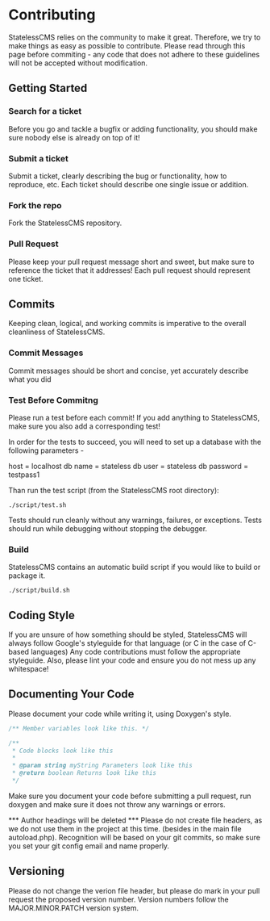 # Contributing
StatelessCMS relies on the community to make it great.  Therefore, we try to make things as easy as possible to contribute.  Please read through this page before commiting - any code that does not adhere to these guidelines will not be accepted without modification.

## Getting Started
### Search for a ticket
Before you go and tackle a bugfix or adding functionality, you should make sure nobody else is already on top of it!

### Submit a ticket
Submit a ticket, clearly describing the bug or functionality, how to reproduce, etc.  Each ticket should describe one single issue or addition.

### Fork the repo
Fork the StatelessCMS repository.

### Pull Request
Please keep your pull request message short and sweet, but make sure to reference the ticket that it addresses!
Each pull request should represent one ticket.

## Commits
Keeping clean, logical, and working commits is imperative to the overall cleanliness of StatelessCMS.

### Commit Messages
Commit messages should be short and concise, yet accurately describe what you did

### Test Before Commitng
Please run a test before each commit!  If you add anything to StatelessCMS, make sure you also add a corresponding test!

In order for the tests to succeed, you will need to set up a database with the following parameters -

host = localhost
db name = stateless
db user = stateless
db password = testpass1

Than run the test script (from the StatelessCMS root directory):
```
./script/test.sh
```

Tests should run cleanly without any warnings, failures, or exceptions.  Tests should run while debugging without stopping the debugger.

### Build
StatelessCMS contains an automatic build script if you would like to build or package it.
```
./script/build.sh
```

## Coding Style
If you are unsure of how something should be styled, StatelessCMS will always follow Google's styleguide for that language (or C in the case of C-based languages)
Any code contributions must follow the appropriate styleguide.
Also, please lint your code and ensure you do not mess up any whitespace!

## Documenting Your Code
Please document your code while writing it, using Doxygen's style.

```c
/** Member variables look like this. */

/**
 * Code blocks look like this
 *
 * @param string myString Parameters look like this
 * @return boolean Returns look like this
 */
```

Make sure you document your code before submitting a pull request, run doxygen and make sure it does not throw any warnings or errors.

*** Author headings will be deleted ***
Please do not create file headers, as we do not use them in the project at this time.  (besides in the main file autoload.php).  Recognition will be based on your git commits, so make sure you set your git config email and name properly.

## Versioning
Please do not change the verion file header, but please do mark in your pull request the proposed version number.  Version numbers follow the MAJOR.MINOR.PATCH version system.